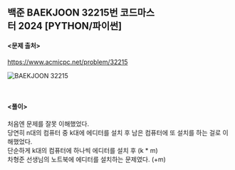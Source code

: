 ## 백준 BAEKJOON 32215번 코드마스터 2024 [PYTHON/파이썬]

#### <문제 출처><br>
https://www.acmicpc.net/problem/32215

![BAEKJOON 32215](https://img1.daumcdn.net/thumb/R1280x0/?scode=mtistory2&fname=https%3A%2F%2Fblog.kakaocdn.net%2Fdn%2FlvcED%2FbtsJzR6y001%2F17N0IGy45ZEnjKSvaGW2y0%2Fimg.png)

<br>

#### <풀이><br>

처음엔 문제를 잘못 이해했었다.  
당연히 n대의 컴퓨터 중 k대에 에디터를 설치 후 남은 컴퓨터에 또 설치를 하는 걸로 이해했었다.  
단순하게 k대의 컴퓨터에 하나씩 에디터를 설치 후 (k * m)  
차형준 선생님의 노트북에 에디터를 설치하는 문제였다. (+m)  